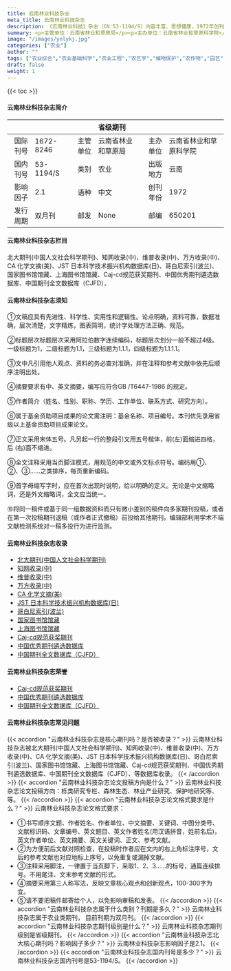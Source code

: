 ```yaml
---
title: 云南林业科技杂志
meta_title: 云南林业科技杂志
description: 《云南林业科技》杂志（CN:53-1194/S）内容丰富、思想健康，1972年创刊，目前以双月刊形式发行，刊物对外积极扩大宣传，致力于提高杂志质量与影响。该杂志以报道林业科学研究成果、促进林业科技交流和推广为宗旨，致力于为林业科研和生产提供服务。 《云南林业科技》杂志主要刊登内容包括森林培育、森林保护、森林生态、林木育种、园林花卉等方面的研究论文、试验报告、技术综述等。该杂志注重学术性、技术性和实用性相结合，旨在为从事林业科研和生产的广大科技人员和林业工作者提供学术交流平台，促进林业科技的发展和提高。 该杂志的编辑团队由一批具有丰富经验和专业背景的专家组成，他们来自云南省林业科学院、云南省林学会以及相关的高等院校和科研机构，具备扎实的专业知识和实践经验。编辑团队严格把关，确保期刊的高质量和学术价值，为读者提供有价值的研究成果和经验分享。 《云南林业科技》现已更名为《西部林业科学》。
summary: <p>主管单位：云南省林业和草原局</p><p>主办单位：云南省林业和草原科学院</p><p>发行级别：省级期刊</p><p>发行周期：双月刊</p>
image: "/images/ynlykj.jpg"
categories: ["农业"]
author: ""
tags: ["农业综合","农业基础科学","农业工程","农艺学","植物保护","农作物","园艺","林业","畜牧与动物医学","蚕蜂与野生动物保护","水产和渔业",]
draft: false
weight: 1
---
```


{{< toc >}}

#### 云南林业科技杂志简介
|               |                               |               | 省级期刊        |               |                           |
| ------------: | :---------------------------- | ------------: | :---------------------------- | ------------: | :------------------------ |
| 国际刊号      | 1672-8246   | 主管单位      | 云南省林业和草原局     | 主办单位      | 云南省林业和草原科学院     |
| 国内刊号      | 53-1194/S        | 类别          | 农业       | 出版地方      | 云南           |
| 影响因子      | 2.1        | 语种          | 中文             | 创刊年份      | 1972    |
| 发行周期      | 双月刊    | 邮发          | None              | 邮编          | 650201      |

#### 云南林业科技杂志栏目
<span>北大期刊(中国人文社会科学期刊)</span>、<span>知网收录(中)</span>、<span>维普收录(中)</span>、<span>万方收录(中)</span>、<span>CA 化学文摘(美)</span>、<span>JST 日本科学技术振兴机构数据库(日)</span>、<span>哥白尼索引(波兰)</span>、<span>国家图书馆馆藏</span>、<span>上海图书馆馆藏</span>、<span>Caj-cd规范获奖期刊</span>、<span>中国优秀期刊遴选数据库</span>、<span>中国期刊全文数据库（CJFD）</span>、

#### 云南林业科技杂志须知
<p><p>
	①文稿应具有先进性、科学性、实用性和逻辑性。论点明确，资料可靠，数据准确，层次清楚，文字精炼，图表简明，统计学处理方法正确、规范。
</p><p>
	②标题层次标题层次采用阿拉伯数字连续编码，标题层次划分一般不超过4级。一级标题为1，二级标题为1.1，三级标题为1.1.1，四级标题为1.1.1.1。
</p><p>
	③文中凡引用他人观点、资料的务必查对准确，并在注释和参考文献中依先后顺序注明出处。
</p><p>
	④摘要要求有中、英文摘要，编写应符合GB /T6447-1986 的规定。
</p><p>
	⑤作者简介（姓名、性别、职称、学历、工作单位、联系方式、研究方向）。
</p><p>
	⑥属于基金资助项目成果的论文需注明：基金名称、项目编号。本刊优先录用省级以上基金资助项目成果论文。
</p><p>
	⑦正文采用宋体五号。凡另起一行的整段引文用五号楷体，前(左)面缩进四格，后 (右)面不缩进。
</p><p>
	⑧全文注释采用当页脚注模式，用规范的中文或外文标点符号。编码用①、②、③……之类排序，每页重新编码。
</p><p>
	⑨首字母缩写字时，应在首次出现时说明，给以明确的定义。无论是中文缩略词，还是外文缩略词，全文应当统一。
</p><p>
	⑩将同一稿件或基于同一组数据资料而只有微小差别的稿件向多家期刊投稿，或者在第一次投稿期刊退稿（或作者正式撤稿）前投给其他期刊。编辑部利用学术不端文献检测系统对一稿多投行为进行监测。
</p></p>


#### 云南林业科技杂志收录
<ul>
    <li class="inline-block">
        <a class="bg-theme-light hover:bg-primary dark:bg-darkmode-theme-light dark:hover:bg-darkmode-primary dark:hover:text-dark m-1 block rounded px-3 py-1 hover:text-white" href="#云南林业科技杂志收录">
        北大期刊(中国人文社会科学期刊)
        </a>
    </li>
    <li class="inline-block">
        <a class="bg-theme-light hover:bg-primary dark:bg-darkmode-theme-light dark:hover:bg-darkmode-primary dark:hover:text-dark m-1 block rounded px-3 py-1 hover:text-white" href="#云南林业科技杂志收录">
        知网收录(中)
        </a>
    </li>
    <li class="inline-block">
        <a class="bg-theme-light hover:bg-primary dark:bg-darkmode-theme-light dark:hover:bg-darkmode-primary dark:hover:text-dark m-1 block rounded px-3 py-1 hover:text-white" href="#云南林业科技杂志收录">
        维普收录(中)
        </a>
    </li>
    <li class="inline-block">
        <a class="bg-theme-light hover:bg-primary dark:bg-darkmode-theme-light dark:hover:bg-darkmode-primary dark:hover:text-dark m-1 block rounded px-3 py-1 hover:text-white" href="#云南林业科技杂志收录">
        万方收录(中)
        </a>
    </li>
    <li class="inline-block">
        <a class="bg-theme-light hover:bg-primary dark:bg-darkmode-theme-light dark:hover:bg-darkmode-primary dark:hover:text-dark m-1 block rounded px-3 py-1 hover:text-white" href="#云南林业科技杂志收录">
        CA 化学文摘(美)
        </a>
    </li>
    <li class="inline-block">
        <a class="bg-theme-light hover:bg-primary dark:bg-darkmode-theme-light dark:hover:bg-darkmode-primary dark:hover:text-dark m-1 block rounded px-3 py-1 hover:text-white" href="#云南林业科技杂志收录">
        JST 日本科学技术振兴机构数据库(日)
        </a>
    </li>
    <li class="inline-block">
        <a class="bg-theme-light hover:bg-primary dark:bg-darkmode-theme-light dark:hover:bg-darkmode-primary dark:hover:text-dark m-1 block rounded px-3 py-1 hover:text-white" href="#云南林业科技杂志收录">
        哥白尼索引(波兰)
        </a>
    </li>
    <li class="inline-block">
        <a class="bg-theme-light hover:bg-primary dark:bg-darkmode-theme-light dark:hover:bg-darkmode-primary dark:hover:text-dark m-1 block rounded px-3 py-1 hover:text-white" href="#云南林业科技杂志收录">
        国家图书馆馆藏
        </a>
    </li>
    <li class="inline-block">
        <a class="bg-theme-light hover:bg-primary dark:bg-darkmode-theme-light dark:hover:bg-darkmode-primary dark:hover:text-dark m-1 block rounded px-3 py-1 hover:text-white" href="#云南林业科技杂志收录">
        上海图书馆馆藏
        </a>
    </li>
    <li class="inline-block">
        <a class="bg-theme-light hover:bg-primary dark:bg-darkmode-theme-light dark:hover:bg-darkmode-primary dark:hover:text-dark m-1 block rounded px-3 py-1 hover:text-white" href="#云南林业科技杂志收录">
        Caj-cd规范获奖期刊
        </a>
    </li>
    <li class="inline-block">
        <a class="bg-theme-light hover:bg-primary dark:bg-darkmode-theme-light dark:hover:bg-darkmode-primary dark:hover:text-dark m-1 block rounded px-3 py-1 hover:text-white" href="#云南林业科技杂志收录">
        中国优秀期刊遴选数据库
        </a>
    </li>
    <li class="inline-block">
        <a class="bg-theme-light hover:bg-primary dark:bg-darkmode-theme-light dark:hover:bg-darkmode-primary dark:hover:text-dark m-1 block rounded px-3 py-1 hover:text-white" href="#云南林业科技杂志收录">
        中国期刊全文数据库（CJFD）
        </a>
    </li>
</ul>



#### 云南林业科技杂志荣誉
<ul>
    <li class="inline-block">
        <a class="bg-theme-light hover:bg-primary dark:bg-darkmode-theme-light dark:hover:bg-darkmode-primary dark:hover:text-dark m-1 block rounded px-3 py-1 hover:text-white" href="#云南林业科技杂志荣誉">
        Caj-cd规范获奖期刊
        </a>
    </li>
    <li class="inline-block">
        <a class="bg-theme-light hover:bg-primary dark:bg-darkmode-theme-light dark:hover:bg-darkmode-primary dark:hover:text-dark m-1 block rounded px-3 py-1 hover:text-white" href="#云南林业科技杂志荣誉">
        中国优秀期刊遴选数据库
        </a>
    </li>
    <li class="inline-block">
        <a class="bg-theme-light hover:bg-primary dark:bg-darkmode-theme-light dark:hover:bg-darkmode-primary dark:hover:text-dark m-1 block rounded px-3 py-1 hover:text-white" href="#云南林业科技杂志荣誉">
        中国期刊全文数据库（CJFD）
        </a>
    </li>
</ul>












#### 云南林业科技杂志常见问题
{{< accordion "云南林业科技杂志是核心期刊吗？是否被收录？" >}}
云南林业科技杂志被北大期刊(中国人文社会科学期刊)、知网收录(中)、维普收录(中)、万方收录(中)、CA 化学文摘(美)、JST 日本科学技术振兴机构数据库(日)、哥白尼索引(波兰)、国家图书馆馆藏、上海图书馆馆藏、Caj-cd规范获奖期刊、中国优秀期刊遴选数据库、中国期刊全文数据库（CJFD）、等数据库收录。
{{< /accordion >}}
{{< accordion "云南林业科技杂志论文投稿方向是什么？" >}}
云南林业科技杂志论文投稿方向：栎类研究专栏、森林生态、林业产业研究、保护地研究等、等。
{{< /accordion >}}
{{< accordion "云南林业科技杂志论文格式要求是什么？" >}}
云南林业科技杂志论文格式要求：
- ①书写顺序文题、作者姓名、作者单位、中文摘要、关键词、中图分类号、文献标识码、文章编号、英文题目、英文作者姓名(用汉语拼音，姓前名后)，英文作者单位、英文摘要、英文关键词、正文、参考文献。
- ②为方便前后文献对照检查，在投稿时作者应在文内的右上角标注序号，文后的参考文献也对应地标上序号，以免重复或漏掉文献。
- ③注释采用脚注，一律置于当页脚下，采取1、2、3……的标号，通篇连续排号。不用尾注、文末参考文献的形式。
- ④摘要采用第三人称写法，反映文章核心观点和创新观点，100-300字为宜。
- ⑤请不要把稿件邮寄给个人，以免影响审稿和发表。
{{< /accordion >}}
{{< accordion "云南林业科技杂志属于什么类别？刊期是多久？" >}}
云南林业科技杂志属于农业类期刊， 目前刊期为双月刊。
{{< /accordion >}}
{{< accordion "云南林业科技杂志期刊级别是什么？" >}}
云南林业科技杂志期刊级别是省级期刊。
{{< /accordion >}}
{{< accordion "云南林业科技杂志北大核心期刊吗？影响因子多少？" >}}
云南林业科技杂志影响因子是2.1。
{{< /accordion >}}
{{< accordion "云南林业科技杂志国内刊号是多少？" >}}
云南林业科技杂志国内刊号是53-1194/S。
{{< /accordion >}}
